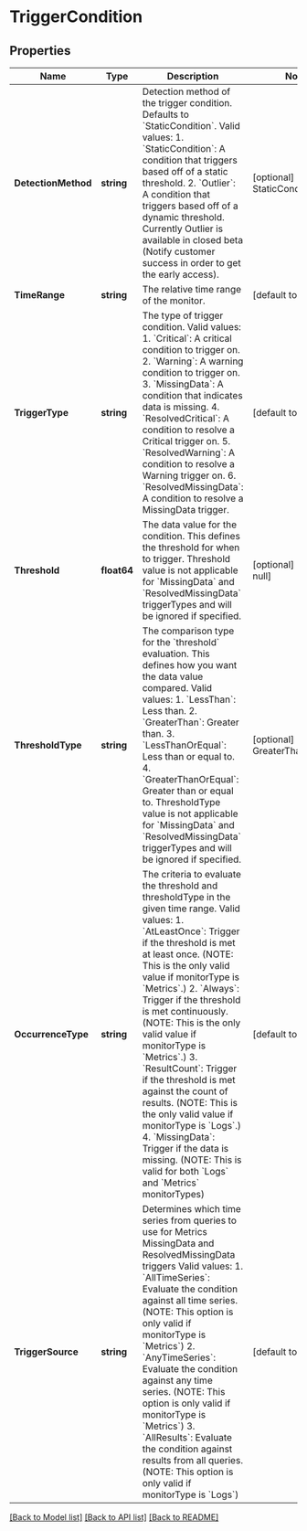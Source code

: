 # TriggerCondition

## Properties
Name | Type | Description | Notes
------------ | ------------- | ------------- | -------------
**DetectionMethod** | **string** | Detection method of the trigger condition. Defaults to &#x60;StaticCondition&#x60;. Valid values:   1. &#x60;StaticCondition&#x60;: A condition that triggers based off of a static threshold.   2. &#x60;Outlier&#x60;: A condition that triggers based off of a dynamic threshold. Currently Outlier is available in closed beta (Notify customer success in order to get the early access). | [optional] [default to StaticCondition]
**TimeRange** | **string** | The relative time range of the monitor. | [default to null]
**TriggerType** | **string** | The type of trigger condition. Valid values:   1. &#x60;Critical&#x60;: A critical condition to trigger on.   2. &#x60;Warning&#x60;: A warning condition to trigger on.   3. &#x60;MissingData&#x60;: A condition that indicates data is missing.   4. &#x60;ResolvedCritical&#x60;: A condition to resolve a Critical trigger on.   5. &#x60;ResolvedWarning&#x60;: A condition to resolve a Warning trigger on.   6. &#x60;ResolvedMissingData&#x60;: A condition to resolve a MissingData trigger. | [default to null]
**Threshold** | **float64** | The data value for the condition. This defines the threshold for when to trigger. Threshold value is not applicable for &#x60;MissingData&#x60; and &#x60;ResolvedMissingData&#x60; triggerTypes and will be ignored if specified. | [optional] [default to null]
**ThresholdType** | **string** | The comparison type for the &#x60;threshold&#x60; evaluation. This defines how you want the data value compared. Valid values:   1. &#x60;LessThan&#x60;: Less than.   2. &#x60;GreaterThan&#x60;: Greater than.   3. &#x60;LessThanOrEqual&#x60;: Less than or equal to.   4. &#x60;GreaterThanOrEqual&#x60;: Greater than or equal to. ThresholdType value is not applicable for &#x60;MissingData&#x60; and &#x60;ResolvedMissingData&#x60; triggerTypes and will be ignored if specified. | [optional] [default to GreaterThanOrEqual]
**OccurrenceType** | **string** | The criteria to evaluate the threshold and thresholdType in the given time range. Valid values:   1. &#x60;AtLeastOnce&#x60;: Trigger if the threshold is met at least once. (NOTE: This is the only valid value if monitorType is &#x60;Metrics&#x60;.)   2. &#x60;Always&#x60;: Trigger if the threshold is met continuously. (NOTE: This is the only valid value if monitorType is &#x60;Metrics&#x60;.)   3. &#x60;ResultCount&#x60;: Trigger if the threshold is met against the count of results. (NOTE: This is the only valid value if monitorType is &#x60;Logs&#x60;.)   4. &#x60;MissingData&#x60;: Trigger if the data is missing. (NOTE: This is valid for both &#x60;Logs&#x60; and &#x60;Metrics&#x60; monitorTypes) | [default to null]
**TriggerSource** | **string** | Determines which time series from queries to use for Metrics MissingData and ResolvedMissingData triggers Valid values:   1. &#x60;AllTimeSeries&#x60;: Evaluate the condition against all time series. (NOTE: This option is only valid if monitorType is &#x60;Metrics&#x60;)   2. &#x60;AnyTimeSeries&#x60;: Evaluate the condition against any time series. (NOTE: This option is only valid if monitorType is &#x60;Metrics&#x60;)   3. &#x60;AllResults&#x60;: Evaluate the condition against results from all queries. (NOTE: This option is only valid if monitorType is &#x60;Logs&#x60;) | [default to null]

[[Back to Model list]](../README.md#documentation-for-models) [[Back to API list]](../README.md#documentation-for-api-endpoints) [[Back to README]](../README.md)

